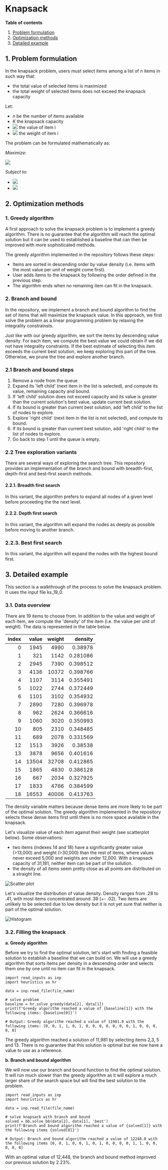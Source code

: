 # Knapsack

**Table of contents**
1. [Problem formulation](#problem-formulation)
2. [Optimization methods](#optimization-methods)
3. [Detailed example](#detailed-example)

<a id="problem-formulation"></a>

## 1. Problem formulation
In the knapsack problem, users must select items among a list of n items in such way that:
- the total value of selected items is maximized
- the total weight of selected items does not exceed the knapsack capacity

Let:
- *n* be the number of items available
- *K* the knapsack capacity
- <img src="https://render.githubusercontent.com/render/math?math=v_i"> the value of item i
- <img src="https://render.githubusercontent.com/render/math?math=w_i"> the weight of item i

The problem can be formulated mathematically as:

*Maximize:*

<img src="https://render.githubusercontent.com/render/math?math=\sum_{i=1}^{n} v_i * x_i">

*Subject to:*

- <img src="https://render.githubusercontent.com/render/math?math=x_i \in (0,1)">
- <img src="https://render.githubusercontent.com/render/math?math=\sum_{i=1}^{n} w_i * x_i <= K">

<a id="optimization-methods"></a>

## 2. Optimization methods

### 1. Greedy algorithm
A first approach to solve the knapsack problem is to implement a greedy algorithm. There is no guarantee that the algorithm will reach the optimal solution but it can be used to established a baseline that can then be improved with more sophisticated methods.

The greedy algorithm implemented in the repository follows these steps:
- Items are sorted in descending order by value density (i.e. items with the most value per unit of weight come first).
- User adds items to the knapsack by following the order defined in the previous step.
- The algorithm ends when no remaining item can fit in the knapsack.

### 2. Branch and bound
In the repository, we implement a branch and bound algorithm to find the set of items that will maximize the knapsack value. In this approach, we first solve the problem as a linear programming problem by relaxing the integrality constrainsts.

Just like with our greedy algorithm, we sort the items by descending value density. For each item, we compute the best value we could obtain if we did not have integrality constraints. If the best estimate of selecting this item exceeds the current best solution, we keep exploring this part of the tree. Otherwise, we prune the tree and explore another branch. 

### 2.1 Branch and bound steps
1. Remove a node from the queue
2. Expand its 'left child' (next item in the list is selected), and compute its value, remaining capacity and bound.
3. If 'left child' solution does not exceed capacity and its value is greater than the current solution's best value, update current best solution.
4. If its bound is greater than current best solution, add 'left child' to the list of nodes to explore.
5. Explore 'right child' (next item in the list is not selected), and compute its bound.
6. If its bound is greater than current best solution, add 'right child' to the list of nodes to explore.
7. Go back to step 1 until the queue is empty.

### 2.2 Tree exploration variants
There are several ways of exploring the search tree. This repository provides an implementation of the branch and bound with breadth-first, depth-first and best-first search methods.
#### 2.2.1. Breadth first search
In this variant, the algorithm prefers to expand all nodes of a given level before proceeding the the next level.
#### 2.2.2. Depth first search
In this variant, the algorithm will expand the nodes as deeply as possible before moving to another branch.
### 2.2.3. Best first search
In this variant, the algorithm will expand the nodes with the highest bound first.

<a id="detailed-example"></a>

## 3. Detailed example
This section is a walkthrough of the process to solve the knapsack problem. It uses the input file ks_19_0.

### 3.1. Data overview
There are 19 items to choose from. In addition to the value and weight of each item, we compute the 'density' of the item (i.e. the value per unit of weight). The data is represented in the table below.

|   index |   value |   weight |   density |
|--------:|--------:|---------:|----------:|
|       0 |    1945 |     4990 |  0.38978  |
|       1 |     321 |     1142 |  0.281086 |
|       2 |    2945 |     7390 |  0.398512 |
|       3 |    4136 |    10372 |  0.398766 |
|       4 |    1107 |     3114 |  0.355491 |
|       5 |    1022 |     2744 |  0.372449 |
|       6 |    1101 |     3102 |  0.354932 |
|       7 |    2890 |     7280 |  0.396978 |
|       8 |     962 |     2624 |  0.366616 |
|       9 |    1060 |     3020 |  0.350993 |
|      10 |     805 |     2310 |  0.348485 |
|      11 |     689 |     2078 |  0.331569 |
|      12 |    1513 |     3926 |  0.38538  |
|      13 |    3878 |     9656 |  0.401616 |
|      14 |   13504 |    32708 |  0.412865 |
|      15 |    1865 |     4830 |  0.386128 |
|      16 |     667 |     2034 |  0.327925 |
|      17 |    1833 |     4766 |  0.384599 |
|      18 |   16553 |    40006 |  0.413763 |

The density variable matters because dense items are more likely to be part of the optimal solution. The greedy algorithm implemented in the repository selects these dense items first until there is no more space available in the knapsack.

Let's visualize value of each item against their weight (see scatterplot below). Some observations:
- two items (indexes 14 and 18) have a significantly greater value (>13,000) and weight (>30,000) than the rest of items, where values never exceed 5,000 and weights are under 12,000. With a knapsack capacity of 31,181, neither item can be part of the solution.
- the density of all items seem pretty close as all points are distributed on a straight line.

![Scatter plot](images/scatterplot_ks_19.png)

Let's visualize the distribution of value density. Density ranges from .28 to .41, with most items concentrated around .39 (+- .02). Two items are unlikely to be selected due to low density but it is not yet sure that neither is part of the optimal solution.

![Histogram](images/histogram_ks_19.png)

### 3.2. Filling the knapsack

**a. Greedy algorithm**

Before we try to find the optimal solution, let's start with finding a feasible solution to establish a baseline that we can build on. We will use a greedy algorithm that sorts items per density in a descending order and selects them one by one until no item can fit in the knapsack.

```
import read_inputs as inp
import heuristics as hr

data = inp.read_file(file_name)

# solve problem
baseline = hr.solve_greedy(data[2], data[1])
print(f'Greedy algorithm reached a value of {baseline[1]} with the following items: {baseline[0]}')

# Output: Greedy algorithm reached a value of 11981.0 with the following items: [0, 0, 1, 1, 0, 1, 0, 0, 0, 0, 0, 0, 0, 1, 0, 0, 0, 0, 0]
```
The greedy algorithm reached a solution of 11,981 by selecting items 2,3, 5 and 13. There is no guarantee that this solution is optimal but we now have a value to use as a reference.

**b. Branch and bound algorithm**

We will now use our branch and bound function to find the optimal solution. It will run much slower than the greedy algorithm as it will explore a much larger share of the search space but will find the best solution to the problem.

```
import read_inputs as inp
import heuristics as hr

data = inp.read_file(file_name)

# solve knapsack with branch and bound
solved = bb.solve_bb(data[2], data[1], 'best')
print(f'Branch and bound algorithm reached a value of {solved[1]} with the following items {solved[0]}')

# Output: Branch and bound algorithm reached a value of 12248.0 with the following items [0, 0, 1, 0, 0, 1, 0, 1, 0, 0, 0, 0, 1, 1, 0, 0, 0, 0, 0]
```
With an optimal value of 12,448, the branch and bound method improved our previous solution by 2.23%.
